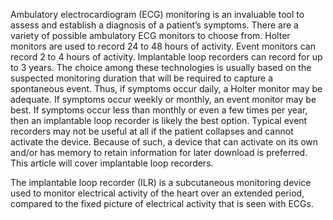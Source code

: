 Ambulatory electrocardiogram (ECG) monitoring is an invaluable tool to assess and establish a diagnosis of a patient’s symptoms. There are a variety of possible ambulatory ECG monitors to choose from. Holter monitors are used to record 24 to 48 hours of activity. Event monitors can record 2 to 4 hours of activity. Implantable loop recorders can record for up to 3 years. The choice among these technologies is usually based on the suspected monitoring duration that will be required to capture a spontaneous event. Thus, if symptoms occur daily, a Holter monitor may be adequate. If symptoms occur weekly or monthly, an event monitor may be best. If symptoms occur less than monthly or even a few times per year, then an implantable loop recorder is likely the best option. Typical event recorders may not be useful at all if the patient collapses and cannot activate the device. Because of such, a device that can activate on its own and/or has memory to retain information for later download is preferred. This article will cover implantable loop recorders.

The implantable loop recorder (ILR) is a subcutaneous monitoring device used to monitor electrical activity of the heart over an extended period, compared to the fixed picture of electrical activity that is seen with ECGs.